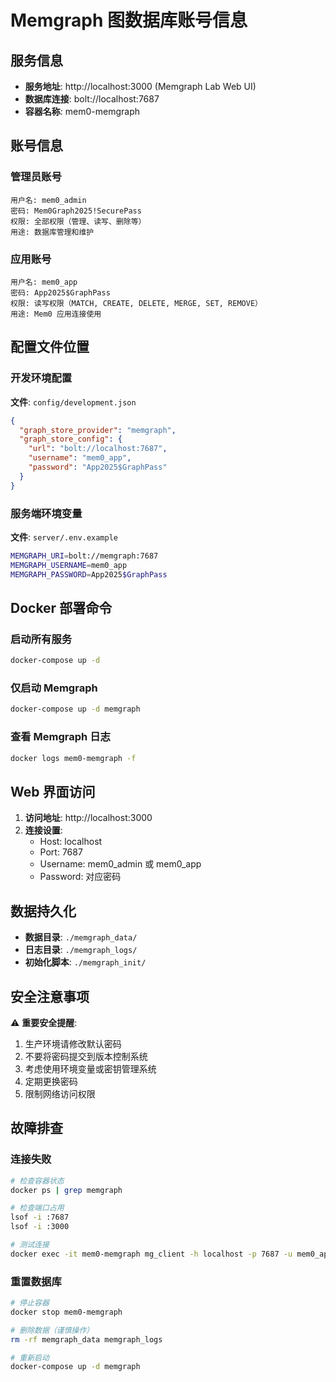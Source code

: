 # Memgraph 图数据库账号信息

## 服务信息
- **服务地址**: http://localhost:3000 (Memgraph Lab Web UI)
- **数据库连接**: bolt://localhost:7687
- **容器名称**: mem0-memgraph

## 账号信息

### 管理员账号
```
用户名: mem0_admin
密码: Mem0Graph2025!SecurePass
权限: 全部权限（管理、读写、删除等）
用途: 数据库管理和维护
```

### 应用账号
```
用户名: mem0_app  
密码: App2025$GraphPass
权限: 读写权限（MATCH, CREATE, DELETE, MERGE, SET, REMOVE）
用途: Mem0 应用连接使用
```

## 配置文件位置

### 开发环境配置
**文件**: `config/development.json`
```json
{
  "graph_store_provider": "memgraph",
  "graph_store_config": {
    "url": "bolt://localhost:7687",
    "username": "mem0_app",
    "password": "App2025$GraphPass"
  }
}
```

### 服务端环境变量
**文件**: `server/.env.example`
```bash
MEMGRAPH_URI=bolt://memgraph:7687
MEMGRAPH_USERNAME=mem0_app
MEMGRAPH_PASSWORD=App2025$GraphPass
```

## Docker 部署命令

### 启动所有服务
```bash
docker-compose up -d
```

### 仅启动 Memgraph
```bash
docker-compose up -d memgraph
```

### 查看 Memgraph 日志
```bash
docker logs mem0-memgraph -f
```

## Web 界面访问

1. **访问地址**: http://localhost:3000
2. **连接设置**:
   - Host: localhost
   - Port: 7687
   - Username: mem0_admin 或 mem0_app
   - Password: 对应密码

## 数据持久化

- **数据目录**: `./memgraph_data/`
- **日志目录**: `./memgraph_logs/`
- **初始化脚本**: `./memgraph_init/`

## 安全注意事项

⚠️ **重要安全提醒**:
1. 生产环境请修改默认密码
2. 不要将密码提交到版本控制系统
3. 考虑使用环境变量或密钥管理系统
4. 定期更换密码
5. 限制网络访问权限

## 故障排查

### 连接失败
```bash
# 检查容器状态
docker ps | grep memgraph

# 检查端口占用
lsof -i :7687
lsof -i :3000

# 测试连接
docker exec -it mem0-memgraph mg_client -h localhost -p 7687 -u mem0_app -P "App2025$GraphPass"
```

### 重置数据库
```bash
# 停止容器
docker stop mem0-memgraph

# 删除数据（谨慎操作）
rm -rf memgraph_data memgraph_logs

# 重新启动
docker-compose up -d memgraph
```